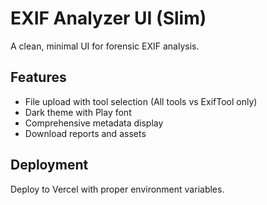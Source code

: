 # EXIF Analyzer UI (Slim)

A clean, minimal UI for forensic EXIF analysis.

## Features
- File upload with tool selection (All tools vs ExifTool only)
- Dark theme with Play font
- Comprehensive metadata display
- Download reports and assets

## Deployment
Deploy to Vercel with proper environment variables.
